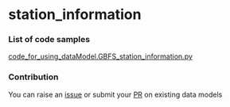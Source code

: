 # station_information

### List of code samples 

<!-- 50-List of code -->

<!-- [code entry](link) -->
[code_for_using_dataModel.GBFS_station_information.py](https://github.com/smart-data-models/dataModel.GBFS/blob/master/station_information/code/code_for_using_dataModel.GBFS_station_information.py)


<!-- /50-List of code -->

### Contribution
You can raise an [issue](https://github.com/smart-data-models/dataModel.GBFS/issues) or submit your [PR](https://github.com/smart-data-models/dataModel.GBFS/pulls) on existing data models
